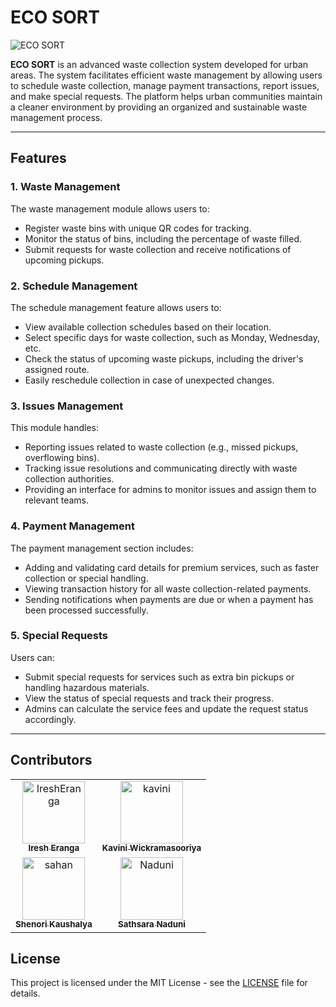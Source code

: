 # ECO SORT

![ECO SORT](https://github.com/user-attachments/assets/507ac5d7-a530-4347-9fbc-784d986a975f)

**ECO SORT** is an advanced waste collection system developed for urban areas. The system facilitates efficient waste management by allowing users to schedule waste collection, manage payment transactions, report issues, and make special requests. The platform helps urban communities maintain a cleaner environment by providing an organized and sustainable waste management process.

---

## Features

### 1. **Waste Management**
   The waste management module allows users to:
   - Register waste bins with unique QR codes for tracking.
   - Monitor the status of bins, including the percentage of waste filled.
   - Submit requests for waste collection and receive notifications of upcoming pickups.

### 2. **Schedule Management**
   The schedule management feature allows users to:
   - View available collection schedules based on their location.
   - Select specific days for waste collection, such as Monday, Wednesday, etc.
   - Check the status of upcoming waste pickups, including the driver's assigned route.
   - Easily reschedule collection in case of unexpected changes.

### 3. **Issues Management**
   This module handles:
   - Reporting issues related to waste collection (e.g., missed pickups, overflowing bins).
   - Tracking issue resolutions and communicating directly with waste collection authorities.
   - Providing an interface for admins to monitor issues and assign them to relevant teams.

### 4. **Payment Management**
   The payment management section includes:
   - Adding and validating card details for premium services, such as faster collection or special handling.
   - Viewing transaction history for all waste collection-related payments.
   - Sending notifications when payments are due or when a payment has been processed successfully.

### 5. **Special Requests**
   Users can:
   - Submit special requests for services such as extra bin pickups or handling hazardous materials.
   - View the status of special requests and track their progress.
   - Admins can calculate the service fees and update the request status accordingly.

---

## Contributors


<table>
<tr>
    <td align="center">
        <a href="https://github.com/IreshEranga">
            <img src="https://github.com/IreshEranga.png" width="100(px);" alt="IreshEranga"/>
            <br />
            <sub><b>Iresh Eranga</b></sub>
        </a>
    </td>
    <td align="center">
        <a href="https://github.com/KaviniWickramasooriya">
            <img src="https://github.com/KaviniWickramasooriya.png" width="100(px);" alt="kavini"/>
            <br />
            <sub><b>Kavini Wickramasooriya</b></sub>
        </a>
    </td>
  
<tr>

   <tr>
        <td align="center">
        <a href="https://github.com/Kaushalya-wmds">
            <img src="https://github.com/Kaushalya-wmds.png" width="100(px);" alt="sahan"/>
            <br />
            <sub><b>Shenori Kaushalya</b></sub>
        </a>
    </td>
 <td align="center">
        <a href="https://github.com/">
            <img src="https://github.com/" width="100(px);" alt="Naduni"/>
            <br />
            <sub><b>Sathsara Naduni</b></sub>
        </a>
    </td>
   </tr>
</table>
<!-- readme: contributors -end -->

## License

This project is licensed under the MIT License - see the [LICENSE](LICENSE) file for details.




